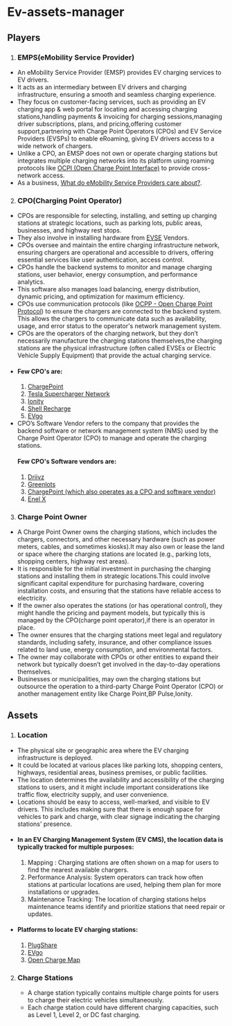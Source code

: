 # Ev-assets-manager

## Players
1. ### EMPS(eMobility Service Provider)
* An eMobility Service Provider (EMSP) provides EV charging services to EV drivers.
* It acts as an intermediary between EV drivers and charging infrastructure, ensuring a smooth and seamless charging experience.
* They focus on customer-facing services, such as providing an EV charging app & web portal for locating and accessing charging stations,handling payments & invoicing for charging sessions,managing driver subscriptions, plans, and pricing,offering customer support,partnering with Charge Point Operators (CPOs) and EV Service Providers (EVSPs) to enable eRoaming, giving EV drivers access to a wide network of chargers.
* Unlike a CPO, an EMSP does not own or operate charging stations but integrates multiple charging networks into its platform using roaming protocols like [OCPI (Open Charge Point Interface)](https://driivz.com/blog/seamless-ev-charging-with-ocpi/) to provide cross-network access.
* As a business, [What do eMobility Service Providers care about?](https://driivz.com/glossary/e-mobility-service-provider/).
  
2. ### CPO(Charging Point Operator)
* CPOs are responsible for selecting, installing, and setting up charging stations at strategic locations, such as parking lots, public areas, businesses, and highway rest stops.
* They also involve in installing hardware from [EVSE]() Vendors.
* CPOs oversee and maintain the entire charging infrastructure network, ensuring chargers are operational and accessible to drivers, offering essential services like user authentication, access control.
* CPOs handle the backend systems to monitor and manage charging stations, user behavior, energy consumption, and performance analytics.
* This software also manages load balancing, energy distribution, dynamic pricing, and optimization for maximum efficiency.
* CPOs use communication protocols (like [OCPP - Open Charge Point Protocol](https://openchargealliance.org/protocols/open-charge-point-protocol/)) to ensure the chargers are connected to the backend system. This allows the chargers to communicate data such as availability, usage, and error status to the operator's network management system.
* CPOs are the operators of the charging network, but they don’t necessarily manufacture the charging stations themselves,the charging stations are the physical infrastructure (often called EVSEs or Electric Vehicle Supply Equipment) that provide the actual charging service.
* #### Few CPO's are:
  1. [ChargePoint](https://www.chargepoint.com/?srsltid=AfmBOoppl-RhnILRkJT4HfOy0t1POYud-O4npzAx8iHC_V9yEtbYKkoG)
  2. [Tesla Supercharger Network](https://www.tesla.com/supercharger)
  3. [Ionity](https://www.ionity.eu/)
  4. [Shell Recharge](https://www.shell.in/motorists/shell-recharge.html)
  5. [EVgo](https://evgo.com/)
* CPO’s Software Vendor refers to the company that provides the backend software or network management system (NMS) used by the Charge Point Operator (CPO) to manage and operate the charging stations.
  #### Few CPO's Software vendors are:
  1. [Driivz](https://driivz.com/)
  2. [Greenlots](https://www.shell.us/electric-vehicle-charging.html#vanity-aHR0cHM6Ly93d3cuc2hlbGwudXMvc2hlbGxyZWNoYXJnZS5odG1s)
  3. [ChargePoint (which also operates as a CPO and software vendor)](https://www.chargepoint.com/?srsltid=AfmBOoqvj2MdA9oOqgLViDCPKJecfATzYjUIFAAsSPgroru7D4QW6wlu)
  4. [Enel X](https://www.mobility.enelx.com/)
 
3. ### Charge Point Owner
* A Charge Point Owner owns the charging stations, which includes the chargers, connectors, and other necessary hardware (such as power meters, cables, and sometimes kiosks).It may also own or lease the land or space where the charging stations are located (e.g., parking lots, shopping centers, highway rest areas).
* It is responsible for the initial investment in purchasing the charging stations and installing them in strategic locations.This could involve significant capital expenditure for purchasing hardware, covering installation costs, and ensuring that the stations have reliable access to electricity.
* If the owner also operates the stations (or has operational control), they might handle the pricing and payment models, but typically this is managed by the CPO(charge point operator),if there is an operator in place.
* The owner ensures that the charging stations meet legal and regulatory standards, including safety, insurance, and other compliance issues related to land use, energy consumption, and environmental factors.
* The owner may collaborate with CPOs or other entities to expand their network but typically doesn’t get involved in the day-to-day operations themselves.
* Businesses or municipalities, may own the charging stations but outsource the operation to a third-party Charge Point Operator (CPO) or another management entity like Charge Point,BP Pulse,Ionity.

## Assets
1. ### Location
* The physical site or geographic area where the EV charging infrastructure is deployed.
* It could be located at various places like parking lots, shopping centers, highways, residential areas, business premises, or public facilities.
* The location determines the availability and accessibility of the charging stations to users, and it might include important considerations like traffic flow, electricity supply, and user convenience.
* Locations should be easy to access, well-marked, and visible to EV drivers. This includes making sure that there is enough space for vehicles to park and charge, with clear signage indicating the charging stations' presence.
* #### In an EV Charging Management System (EV CMS), the location data is typically tracked for multiple purposes:
  1. Mapping : Charging stations are often shown on a map for users to find the nearest available chargers.
  2. Performance Analysis: System operators can track how often stations at particular locations are used, helping them plan for more installations or upgrades.
  3. Maintenance Tracking: The location of charging stations helps maintenance teams identify and prioritize stations that need repair or updates.
* #### Platforms to locate EV charging stations:
  1. [PlugShare](https://www.plugshare.com/)
  2. [EVgo](https://www.evgo.com/)
  3. [Open Charge Map](https://openchargemap.org/site)
 
2. ### Charge Stations
     * A charge station typically contains multiple charge points for users to charge their electric vehicles simultaneously.
     * Each charge station could have different charging capacities, such as Level 1, Level 2, or DC fast charging.
   
  
  
